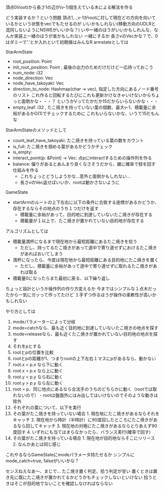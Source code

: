 頂点0(root)から長さ1の辺が(v-1)個生えている木による解法を作る

どう実装するか？という問題
頂点1,..,v-1がrootに対して現在どの方向を向いているかという状態をvecでもたせるのが
いいかもしれない(移動方向のUDLRと混同しないようにNSWEがいいかな？)
いや一緒のほうがいいかもしれんな、なんか実装上一緒のほうが楽かもしれない
一緒にするか
長さvのVec<char>かな？で、0はダミーで'.'とか入れといて初期値はみんなR
armstateとしては

StarArmState
- root_position: Point
- init_root_position: Point , 最後の出力のためだけだけど一応持っておこう
- num_node: i32
- node_direction: Vec<char>
- node_have_takoyaki: Vec<bool>
- direction_to_node: Hashmap(char -> vec<usize>), 指定した方向にあるノード番号のリスト
これ作ると回転するたびにこれも更新かけなきゃいけないからちょっと面倒かな・・・？
というかVってたかだか15だからいらないかな・・・
- empty_leaf: i32 , たこ焼きを持っていない葉の個数、最大v-1、積載量に余裕があるかO(1)でチェックするために
これもいらないかな、いうて15だもんな

StarArmStateのメソッドとして
- count_leaf_have_takoyaki: たこ焼きを持っている葉の数をカウント
- is_full: たこ焼きを掴める葉があるかどうかチェック
- is_empty: 
- interact_point(p: &Point) -> Vec<Operation>: 点pにinteractするための操作列を作る
- balance: 偏りがあるとあんまり良くなさそうだから、雑に確率で枝を回す仕組みを作る
  - これちょっとどうしようかな…意外と面倒かもしれない…
  - 長さvのVec<char>返せばいいか、rootは動かさないように

GameState
- startArmのルートの上下左右に以下の条件に合致する座標があるかどうか、存在するならその地点のうち１つだけを返す
  - 積載量に余裕があって、目的地に到達していないたこ焼きが存在する
  - 積載量が１以上で、たこ焼きが置かれていない目的地が存在する

アルゴリズムとしては
- 積載量満杯になるまで現在地から最短距離にあるたこ焼きを拾う
  - ただし、持ってるたこ焼きがあって道中で寄り道せずにおけるたこ焼きがあればおいてしまう
- 満杯になったら、今度は現在地から最短距離にある目的地にたこ焼きを置く
  - ただし、積載量に余裕があって道中で寄り道せずに取れるたこ焼きがあれば取る
- 積載量0になったらまた最初に戻る、以下繰り返し

ちょっと設計というか操作列の作り方変えるか
今まではシンプルな１点木だったから一気にガッって作ってたけど
１手ずつ作るほうが操作の柔軟性が高いかもしれない

やり方としては
1. modeパラメーターによって分岐
  1. mode=catchなら、最も近く目的地に到達していないたこ焼きの地点を探す
  2. mode=releaseなら、最も近くたこ焼きが置かれていない目的地の地点を探す
  3. それをpとする
2. rootとpの位置を比較
  1. rootとpの距離が1、つまりrootの上下左右１マスにpがあるなら、動かない
  1. root.x < p.x なら下に動く
  2. root.x > p.x なら上に動く
  3. root.y < p.y なら右に動く
  4. root.y > p.y なら左に動く
  5. root = p、同じ地点にあるなら合法手のうちのどちらかに動く（rootでは取れないので）
    - rootは盤面外にはみ出してはいけないのでそのような動きは除外
3. それぞれの葉について、以下を実行
  1. その葉がたこ焼きを持っていない場合
    1. 現在地にたこ焼きがあるならそれをキャッチ
    2. 現在地から時計（半時計）に90度回したところにたこ焼きがあるなら回してキャッチ
    3. 現在地の対極にたこ焼きがあるならとりあえず90度回す
    4. いずれにも当てはまらなかったら、バランス実行(確率で回す)
  2. その葉がたこ焼きを持っている場合
    1. 現在地が目的地ならそこにリリース
    2. なんかあとは同じ感じ 

これやるならGameStateにmodeパラメータ持たせるか
シンプルにmode_catch=true, falseがいいかな？

センスねえなあ〜、まじで…
たこ焼き置く判定、拾う判定が甘い
置くときは置き先に既にたこ焼きが置かれてるかどうかもチェックしないといけない
拾うときはそこが目的地でないことを確認しなければならない
